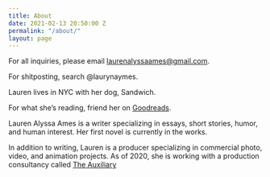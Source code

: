 ```yaml
---
title: About
date: 2021-02-13 20:50:00 Z
permalink: "/about/"
layout: page
---
```


For all inquiries, please email [laurenalyssaames@gmail.com](mailto:laurenalyssaames@gmail.com).

For shitposting, search @laurynaymes.

Lauren lives in NYC with her dog, Sandwich.

For what she’s reading, friend her on [Goodreads](https://www.goodreads.com/user/show/111201570-lauren).

Lauren Alyssa Ames is a writer specializing in essays, short stories, humor, and human interest. Her first novel is currently in the works.

In addition to writing, Lauren is a producer specializing in commercial photo, video, and animation projects. As of 2020, she is working with a  production consultancy called [The Auxiliary](http://www.theauxiliaryco.com/)
